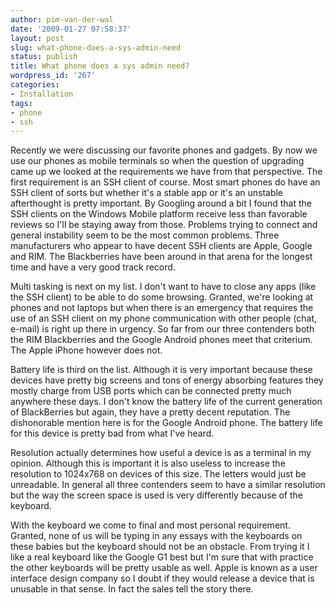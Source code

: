 ```yaml
---
author: pim-van-der-wal
date: '2009-01-27 07:58:37'
layout: post
slug: what-phone-does-a-sys-admin-need
status: publish
title: What phone does a sys admin need?
wordpress_id: '267'
categories:
- Installation
tags:
- phone
- ssh
---
```


Recently we were discussing our favorite phones and gadgets. By now we use our phones as mobile terminals so when the question of upgrading came up we looked at the requirements we have from that perspective. The first requirement is an SSH client of course. Most smart phones do have an SSH client of sorts but whether it's a stable app or it's an unstable afterthought is pretty important. By Googling around a bit I found that the SSH clients on the Windows Mobile platform receive less than favorable reviews so I'll be staying away from those. Problems trying to connect and general instability seem to be the most common problems. Three manufacturers who appear to have decent SSH clients are Apple, Google and RIM. The Blackberries have been around in that arena for the longest time and have a very good track record.



Multi tasking is next on my list. I don't want to have to close any apps (like the SSH client) to be able to do some browsing. Granted, we're looking at phones and not laptops but when there is an emergency that requires the use of an SSH client on my phone communication with other people (chat, e-mail) is right up there in urgency. So far from our three contenders both the RIM Blackberries and the Google Android phones meet that criterium. The Apple iPhone however does not.

Battery life is third on the list. Although it is very important because these devices have pretty big screens and tons of energy absorbing features they mostly charge from USB ports which can be connected pretty much anywhere these days. I don't know the battery life of the current generation of BlackBerries but again, they have a pretty decent reputation. The dishonorable mention here is for the Google Android phone. The battery life for this device is pretty bad from what I've heard.

Resolution actually determines how useful a device is as a terminal in my opinion. Although this is important it is also useless to increase the resolution to 1024x768 on devices of this size. The letters would just be unreadable. In general all three contenders seem to have a similar resolution but the way the screen space is used is very differently because of the keyboard.

With the keyboard we come to final and most personal requirement. Granted, none of us will be typing in any essays with the keyboards on these babies but the keyboard should not be an obstacle. From trying it I like a real keyboard like the Google G1 best but I'm sure that with practice the other keyboards will be pretty usable as well. Apple is known as a user interface design company so I doubt if they would release a device that is unusable in that sense. In fact the sales tell the story there.
